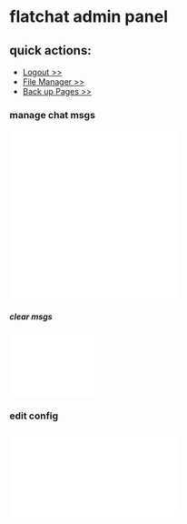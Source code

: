 # flatchat admin panel
## quick actions:
<ul class="list"><li><a href="killpasswd.php">Logout >></a></li><li><a href="pages/pageman.php"> File Manager >></a></li><li><a href="backup.php">Back up Pages >></a></li></ul>

### manage chat msgs
<iframe src="adminajax.php" class="msgsadmin" frameborder="0"></iframe>
<iframe src="../chats/addchat.php?admin" class="addmsg" frameborder="0"></iframe>

##### clear msgs
<iframe src="../chats/clear.php" width="150" height="110" frameborder="0"></iframe>

### edit config
<iframe src="confedit.php" class="msgsadmin" frameborder="0"></iframe>